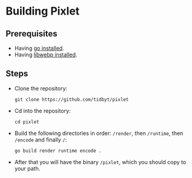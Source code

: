 Building Pixlet
===============

Prerequisites
-------------

- Having [go installed].
- Having [libwebp installed].

Steps
-----
- Clone the repository:
	```console
	git clone https://github.com/tidbyt/pixlet
	```
- Cd into the repository:
	```console
	cd pixlet
	```
- Build the following directories in order: `/render`, then `/runtime`, then `/encode` and finally `/`:
	```console
	go build render runtime encode .
	```
- After that you will have the binary `/pixlet`, which you should copy to your path.

[go installed]: https://golang.org/dl/
[libwebp installed]: https://developers.google.com/speed/webp/download
